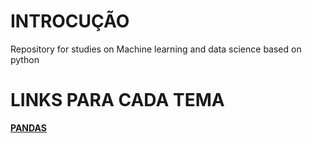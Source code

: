 # INTROCUÇÃO
Repository for studies on Machine learning and data science based on python

# LINKS PARA CADA TEMA

**[PANDAS](https://upraggy.github.io/PY_DATASCIENCE_AND_MACH_LEARN/PANDAS)**
